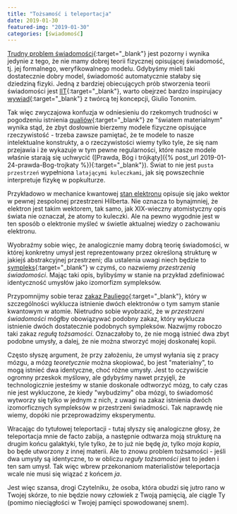 ```yaml
---
title: "Tożsamość i teleportacja"
date: 2019-01-30
featured-img: "2019-01-30"
categories: [świadomość]
---
```


[Trudny problem świadomości][wiki-hard_problem]{:target="_blank"} jest pozorny i wynika jedynie z tego, że nie mamy dobrej teorii fizycznej opisującej świadomość, tj. jej formalnego, weryfikowalnego modelu. Gdybyśmy mieli taki dostatecznie dobry model, świadomość automatycznie stałaby się dziedziną fizyki. Jedną z bardziej obiecujących prób stworzenia teorii świadomości jest [IIT][wiki-iit]{:target="_blank"}, warto obejrzeć bardzo inspirujacy [wywiad][yt-tononi]{:target="_blank"} z twórcą tej koncepcji, Giulio Tononim. 

Tak więc zwyczajowa konfuzja w odniesieniu do rzekomych trudności w pogodzeniu istnienia [qualiów][wiki-qualia]{:target="_blank"} ze "światem materialnym" wynika stąd, że zbyt dosłownie bierzemy modele fizyczne opisujące rzeczywistość - trzeba zawsze pamiętać, że te modele to nasze intelektualne konstrukty, a o rzeczywistości wiemy tylko tyle, że się nam przejawia i że wykazuje w tym pewne regularności, które nasze modele właśnie starają się uchwycić ([Prawda, Bóg i trójkąty]({% post_url 2019-01-24-prawda-Bog-trojkaty %}){:target="_blank"}). Świat to nie jest ``pusta przestrzeń`` wypełniona ``latającymi kuleczkami``, jak się powszechnie interpretuje fizykę w popkulturze.

Przykładowo w mechanice kwantowej [stan elektronu][wiki-quantum_state] opisuje się jako wektor w pewnej zespolonej przestrzeni Hilberta. Nie oznacza to bynajmniej, że elektron jest takim wektorem, tak samo, jak XIX-wieczny atomistyczny opis świata nie oznaczał, że atomy to kuleczki. Ale na pewno wygodnie jest w ten sposób o elektronie myśleć w świetle aktualnej wiedzy o zachowaniu elektronu.

Wyobraźmy sobie więc, że analogicznie mamy dobrą teorię świadomości, w której konkretny umysł jest reprezentowany przez określoną strukturę w jakiejś abstrakcyjnej przestrzeni; dla ustalenia uwagi niech będzie to [sympleks][wiki-symplex]{:target="_blank"} w czymś, co nazwiemy *przestrzenią świadomości*. Mając taki opis, bylibyśmy w stanie na przykład zdefiniować identyczność umysłów jako izomorfizm sympleksów.

Przypomnijmy sobie teraz [zakaz Pauliego][wiki-pauli_exclusion]{:target="_blank"}, który w szczególności wyklucza istnienie dwóch elektronów o tym samym stanie kwantowym w atomie. Nietrudno sobie wyobrazić, że w *przestrzeni świadomości* mógłby obowiązywać podobny zakaz, który wyklucza istnienie dwóch dostatecznie podobnych sympleksów. Nazwijmy roboczo taki zakaz *regułą tożsamości*. Oznaczałoby to, że nie mogą istnieć dwa zbyt podobne umysły, a dalej, że nie można stworzyć mojej doskonałej kopii.

Często słyszę argument, że przy założeniu, że umysł wyłania się z pracy mózgu, a mózg *teoretycznie* można skopiować, bo jest "materialny", to mogą istnieć dwa identyczne, choć różne umysły. Jest to oczywiście ogromny przeskok myślowy, ale gdybyśmy nawet przyjęli, że technologicznie jesteśmy w stanie doskonale odtworzyć mózg, to cały czas nie jest wykluczone, że kiedy "wybudzimy" oba mózgi, to świadomość wytworzy się tylko w jednym z nich, z uwagi na zakaz istnienia dwóch izomorficznych sympleksów w przestrzeni świadmości. Tak naprawdę nie wiemy, dopóki nie przeprowadzimy eksperymentu.

Wracając do tytułowej teleportacji - tutaj słyszy się analogiczne głosy, że teleportacja mnie de facto zabija, a następnie odtwarza moją strukturę na drugim końcu galaktyki, tyle tylko, że to już nie będę *ja*, tylko *moja kopia*, bo będe utworzony z innej materii. Ale to znowu problem tożsamości - jeśli dwa umysły są identyczne, to w obliczu *reguły tożsamości* jest to jeden i ten sam umysł. Tak więc wbrew przekonaniom materialistów teleportacja wcale nie musi się wiązać z końcem *ja*.

Jest więc szansa, drogi Czytelniku, że osoba, która obudzi się jutro rano w Twojej skórze, to nie będzie nowy człowiek z Twoją pamięcią, ale ciągle Ty (pomimo nieciągłości w Twojej pamięci spowodowanej snem).

[wiki-iit]: https://en.wikipedia.org/wiki/Integrated_information_theory
[yt-tononi]: https://www.youtube.com/watch?v=CQ0I8BvvXNc&fbclid=IwAR0I06iZEZrR3S3ZtrBCr3R4nifDcjiPpla5lBnEvPzu6ZJFO9R5N8zuuUc
[wiki-hard_problem]: https://en.wikipedia.org/wiki/Hard_problem_of_consciousness
[wiki-quantum_state]: https://en.wikipedia.org/wiki/Quantum_state#Mixed_states
[wiki-pauli_exclusion]: https://en.wikipedia.org/wiki/Pauli_exclusion_principle
[wiki-symplex]: https://en.wikipedia.org/wiki/Simplex
[wiki-qualia]: https://en.wikipedia.org/wiki/Qualia